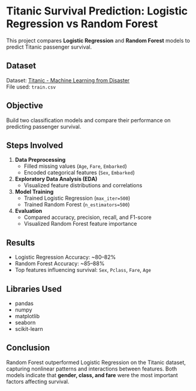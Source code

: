 # Titanic Survival Prediction: Logistic Regression vs Random Forest

This project compares **Logistic Regression** and **Random Forest** models to predict Titanic passenger survival.


## Dataset
Dataset: [Titanic - Machine Learning from Disaster](https://www.kaggle.com/c/titanic)  
File used: `train.csv`


## Objective
Build two classification models and compare their performance on predicting passenger survival.



## Steps Involved
1. **Data Preprocessing**
   - Filled missing values (`Age`, `Fare`, `Embarked`)
   - Encoded categorical features (`Sex`, `Embarked`)
2. **Exploratory Data Analysis (EDA)**
   - Visualized feature distributions and correlations
3. **Model Training**
   - Trained Logistic Regression (`max_iter=500`)
   - Trained Random Forest (`n_estimators=500`)
4. **Evaluation**
   - Compared accuracy, precision, recall, and F1-score
   - Visualized Random Forest feature importance



## Results
- Logistic Regression Accuracy: ~80–82%  
- Random Forest Accuracy: ~85–88%  
- Top features influencing survival: `Sex`, `Pclass`, `Fare`, `Age`



## Libraries Used
- pandas  
- numpy  
- matplotlib  
- seaborn  
- scikit-learn  



## Conclusion
Random Forest outperformed Logistic Regression on the Titanic dataset, capturing nonlinear patterns and interactions between features. Both models indicate that **gender, class, and fare** were the most important factors affecting survival.
